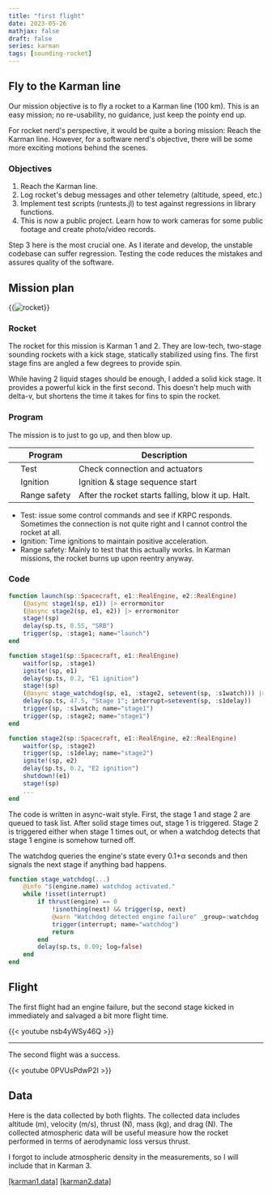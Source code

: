 ```yaml
---
title: "first flight"
date: 2023-05-26
mathjax: false
draft: false
series: karman
tags: [sounding-rocket]
---
```


## Fly to the Karman line

Our mission objective is to fly a rocket to a Karman line (100 km). This is an easy mission; no re-usability, no guidance, just keep the pointy end up.

For rocket nerd's perspective, it would be quite a boring mission: Reach the Karman line. However, for a software nerd's objective, there will be some more exciting motions behind the scenes.

### Objectives

1. Reach the Karman line.
1. Log rocket's debug messages and other telemetry (altitude, speed, etc.)
1. Implement test scripts (runtests.jl) to test against regressions in library functions.
1. This is now a public project. Learn how to work cameras for some public footage and create photo/video records.

Step 3 here is the most crucial one. As I iterate and develop, the unstable codebase can suffer regression.
Testing the code reduces the mistakes and assures quality of the software.

## Mission plan

{{<image src="/images/mission/first-flight/front_Karman 1_1.png"
    alt="rocket" maxw="7em" class="right-text">}}

### Rocket

The rocket for this mission is Karman 1 and 2. They are low-tech, two-stage sounding rockets with a kick stage, statically stabilized using fins. The first stage fins are angled a few degrees to provide spin.

While having 2 liquid stages should be enough, I added a solid kick stage. It provides a powerful kick in the first second. This doesn't help much with delta-v, but shortens the time it takes for fins to spin the rocket.

### Program

The mission is to just to go up, and then blow up.

|     | Program      | Description                                        |
| --- | ------------ | -------------------------------------------------- |
|     | Test         | Check connection and actuators                     |
|     | Ignition     | Ignition & stage sequence start                    |
|     | Range safety | After the rocket starts falling, blow it up. Halt. |

- Test: issue some control commands and see if KRPC responds. Sometimes the connection is not quite right and I cannot control the rocket at all.
- Ignition: Time ignitions to maintain positive acceleration.
- Range safety: Mainly to test that this actually works. In Karman missions, the rocket burns up upon reentry anyway.

### Code

```jl
function launch(sp::Spacecraft, e1::RealEngine, e2::RealEngine)
    (@async stage1(sp, e1)) |> errormonitor
    (@async stage2(sp, e1, e2)) |> errormonitor
    stage!(sp)
    delay(sp.ts, 0.55, "SRB")
    trigger(sp, :stage1; name="launch")
end

function stage1(sp::Spacecraft, e1::RealEngine)
    waitfor(sp, :stage1)
    ignite!(sp, e1)
    delay(sp.ts, 0.2, "E1 ignition")
    stage!(sp)
    (@async stage_watchdog(sp, e1, :stage2, setevent(sp, :s1watch))) |> errormonitor
    delay(sp.ts, 47.5, "Stage 1"; interrupt=setevent(sp, :s1delay))
    trigger(sp, :s1watch; name="stage1")
    trigger(sp, :stage2; name="stage1")
end

function stage2(sp::Spacecraft, e1::RealEngine, e2::RealEngine)
    waitfor(sp, :stage2)
    trigger(sp, :s1delay; name="stage2")
    ignite!(sp, e2)
    delay(sp.ts, 0.2, "E2 ignition")
    shutdown!(e1)
    stage!(sp)
    ...
end
```

The code is written in async-wait style. First, the stage 1 and stage 2 are queued to task list. After solid stage times out, stage 1 is triggered. Stage 2 is triggered either when stage 1 times out, or when a watchdog detects that stage 1 engine is somehow turned off.

The watchdog queries the engine's state every 0.1+α seconds and then signals the next stage if anything bad happens.

```jl
function stage_watchdog(...)
    @info "$(engine.name) watchdog activated."
    while !isset(interrupt)
        if thrust(engine) == 0
            !isnothing(next) && trigger(sp, next)
            @warn "Watchdog detected engine failure" _group=:watchdog
            trigger(interrupt; name="watchdog")
            return
        end
        delay(sp.ts, 0.09; log=false)
    end
end
```

## Flight

The first flight had an engine failure, but the second stage kicked in immediately and salvaged a bit more flight time.

{{< youtube nsb4yWSy46Q >}}

---

The second flight was a success.

{{< youtube 0PVUsPdwP2I >}}

## Data

Here is the data collected by both flights. The collected data includes altitude (m), velocity (m/s), thrust (N), mass (kg), and drag (N). The collected atmospheric data will be useful measure how the rocket performed in terms of aerodynamic loss versus thrust.

I forgot to include atmospheric density in the measurements, so I will include that in Karman 3.

[[karman1.data]](/data/karman1.data)
[[karman2.data]](/data/karman2.data)
